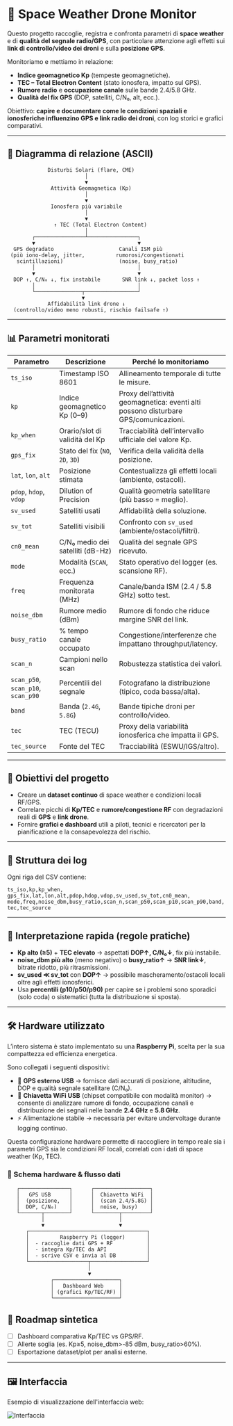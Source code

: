 # 📡 Space Weather Drone Monitor

Questo progetto raccoglie, registra e confronta parametri di **space weather** e di **qualità del segnale radio/GPS**, con particolare attenzione agli effetti sui **link di controllo/video dei droni** e sulla **posizione GPS**.

Monitoriamo e mettiamo in relazione:
- **Indice geomagnetico Kp** (tempeste geomagnetiche).
- **TEC – Total Electron Content** (stato ionosfera, impatto sul GPS).
- **Rumore radio** e **occupazione canale** sulle bande 2.4/5.8 GHz.
- **Qualità del fix GPS** (DOP, satelliti, C/N₀, alt, ecc.).

Obiettivo: **capire e documentare come le condizioni spaziali e ionosferiche influenzino GPS e link radio dei droni**, con log storici e grafici comparativi.

---

## 🧭 Diagramma di relazione (ASCII)

```text
             Disturbi Solari (flare, CME)
                         │
                         ▼
              Attività Geomagnetica (Kp)
                         │
                         ▼
              Ionosfera più variabile
                         │
                         ▼
               ↑ TEC (Total Electron Content)
                         │
        ┌────────────────┴────────────────┐
        ▼                                 ▼
  GPS degradato                     Canali ISM più
 (più iono-delay, jitter,          rumorosi/congestionati
   scintillazioni)                  (noise, busy_ratio)
        │                                 │
        ▼                                 ▼
  DOP ↑, C/N₀ ↓, fix instabile       SNR link ↓, packet loss ↑
        │                                 │
        └───────────────┬─────────────────┘
                        ▼
             Affidabilità link drone ↓
  (controllo/video meno robusti, rischio failsafe ↑)
```

---

## 📊 Parametri monitorati

| Parametro | Descrizione | Perché lo monitoriamo |
|-----------|-------------|------------------------|
| `ts_iso` | Timestamp ISO 8601 | Allineamento temporale di tutte le misure. |
| `kp` | Indice geomagnetico Kp (0–9) | Proxy dell’attività geomagnetica: eventi alti possono disturbare GPS/comunicazioni. |
| `kp_when` | Orario/slot di validità del Kp | Tracciabilità dell’intervallo ufficiale del valore Kp. |
| `gps_fix` | Stato del fix (`NO`, `2D`, `3D`) | Verifica della validità della posizione. |
| `lat`, `lon`, `alt` | Posizione stimata | Contestualizza gli effetti locali (ambiente, ostacoli). |
| `pdop`, `hdop`, `vdop` | Dilution of Precision | Qualità geometria satellitare (più basso = meglio). |
| `sv_used` | Satelliti usati | Affidabilità della soluzione. |
| `sv_tot` | Satelliti visibili | Confronto con `sv_used` (ambiente/ostacoli/filtri). |
| `cn0_mean` | C/N₀ medio dei satelliti (dB-Hz) | Qualità del segnale GPS ricevuto. |
| `mode` | Modalità (`SCAN`, ecc.) | Stato operativo del logger (es. scansione RF). |
| `freq` | Frequenza monitorata (MHz) | Canale/banda ISM (2.4 / 5.8 GHz) sotto test. |
| `noise_dbm` | Rumore medio (dBm) | Rumore di fondo che riduce margine SNR del link. |
| `busy_ratio` | % tempo canale occupato | Congestione/interferenze che impattano throughput/latency. |
| `scan_n` | Campioni nello scan | Robustezza statistica dei valori. |
| `scan_p50`, `scan_p10`, `scan_p90` | Percentili del segnale | Fotografano la distribuzione (tipico, coda bassa/alta). |
| `band` | Banda (`2.4G`, `5.8G`) | Bande tipiche droni per controllo/video. |
| `tec` | TEC (TECU) | Proxy della variabilità ionosferica che impatta il GPS. |
| `tec_source` | Fonte del TEC | Tracciabilità (ESWU/IGS/altro). |

---

## 🚀 Obiettivi del progetto

- Creare un **dataset continuo** di space weather e condizioni locali RF/GPS.
- Correlare picchi di **Kp/TEC** e **rumore/congestione RF** con degradazioni reali di **GPS** e **link drone**.
- Fornire **grafici e dashboard** utili a piloti, tecnici e ricercatori per la pianificazione e la consapevolezza del rischio.

---

## 📂 Struttura dei log

Ogni riga del CSV contiene:

```
ts_iso,kp,kp_when,
gps_fix,lat,lon,alt,pdop,hdop,vdop,sv_used,sv_tot,cn0_mean,
mode,freq,noise_dbm,busy_ratio,scan_n,scan_p50,scan_p10,scan_p90,band,
tec,tec_source
```

---

## 🔎 Interpretazione rapida (regole pratiche)

- **Kp alto (≥5)** + **TEC elevato** → aspettati **DOP↑, C/N₀↓**, fix più instabile.
- **noise_dbm più alto** (meno negativo) o **busy_ratio↑** → **SNR link↓**, bitrate ridotto, più ritrasmissioni.
- **sv_used ≪ sv_tot** con **DOP↑** → possibile mascheramento/ostacoli locali oltre agli effetti ionosferici.
- Usa **percentili (p10/p50/p90)** per capire se i problemi sono sporadici (solo coda) o sistematici (tutta la distribuzione si sposta).

---


## 🛠️ Hardware utilizzato

L’intero sistema è stato implementato su una **Raspberry Pi**, scelta per la sua compattezza ed efficienza energetica.

Sono collegati i seguenti dispositivi:

- 📍 **GPS esterno USB** → fornisce dati accurati di posizione, altitudine, DOP e qualità segnale satellitare (C/N₀).
- 📶 **Chiavetta WiFi USB** (chipset compatibile con modalità monitor) → consente di analizzare rumore di fondo, occupazione canali e distribuzione dei segnali nelle bande **2.4 GHz** e **5.8 GHz**.
- ⚡ Alimentazione stabile → necessaria per evitare undervoltage durante logging continuo.

Questa configurazione hardware permette di raccogliere in tempo reale sia i parametri GPS sia le condizioni RF locali, correlati con i dati di space weather (Kp, TEC).


### 🔌 Schema hardware & flusso dati

```text
   ┌────────────────┐      ┌──────────────────┐
   │   GPS USB      │      │  Chiavetta WiFi  │
   │  (posizione,   │      │  (scan 2.4/5.8G) │
   │  DOP, C/N₀)    │      │  noise, busy)    │
   └───────┬────────┘      └────────┬─────────┘
           │                        │
           ▼                        ▼
      ┌──────────────────────────────────────┐
      │          Raspberry Pi (logger)       │
      │  - raccoglie dati GPS + RF           │
      │  - integra Kp/TEC da API             │
      │  - scrive CSV e invia al DB          │
      └───────────────────┬──────────────────┘
                          │
                          ▼
              ┌─────────────────────┐
              │   Dashboard Web     │
              │ (grafici Kp/TEC/RF) │
              └─────────────────────┘
```

## 🧱 Roadmap sintetica

- [ ] Dashboard comparativa Kp/TEC vs GPS/RF.
- [ ] Allerte soglia (es. Kp≥5, noise_dbm>-85 dBm, busy_ratio>60%).
- [ ] Esportazione dataset/plot per analisi esterne.

---
## 🖼️ Interfaccia

Esempio di visualizzazione dell'interfaccia web:

![Interfaccia](https://www.kwos.org/appoggio/droni/space_weather_qos/space_weather_QOS.png)
